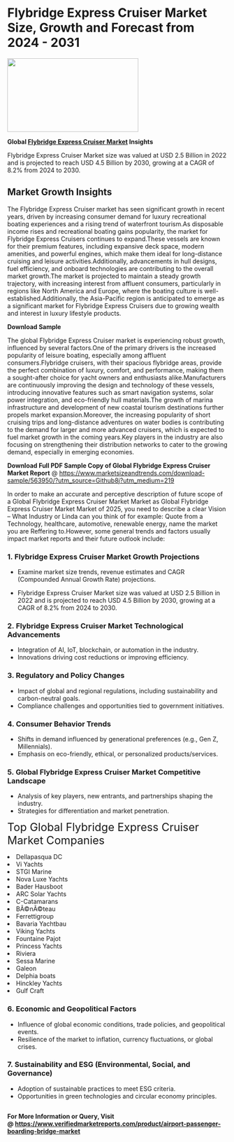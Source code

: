 <H1>Flybridge Express Cruiser Market Size, Growth and Forecast from 2024 - 2031</H1><img class="aligncenter size-medium wp-image-584254" src="https://thirdeyenews.in/wp-content/uploads/2024/09/Global-Market-Research-300x168.jpeg" alt="" width="300" height="168" /><p><strong>Global&nbsp;<a href="https://www.marketsizeandtrends.com/download-sample/563950/?utm_source=Github8j?utm_medium=219">Flybridge Express Cruiser Market</a> Insights</strong></p><p>Flybridge Express Cruiser Market size was valued at USD 2.5 Billion in 2022 and is projected to reach USD 4.5 Billion by 2030, growing at a CAGR of 8.2% from 2024 to 2030.</p><p><h2>Market Growth Insights</h2> <p>The Flybridge Express Cruiser market has seen significant growth in recent years, driven by increasing consumer demand for luxury recreational boating experiences and a rising trend of waterfront tourism.As disposable income rises and recreational boating gains popularity, the market for Flybridge Express Cruisers continues to expand.These vessels are known for their premium features, including expansive deck space, modern amenities, and powerful engines, which make them ideal for long-distance cruising and leisure activities.Additionally, advancements in hull designs, fuel efficiency, and onboard technologies are contributing to the overall market growth.The market is projected to maintain a steady growth trajectory, with increasing interest from affluent consumers, particularly in regions like North America and Europe, where the boating culture is well-established.Additionally, the Asia-Pacific region is anticipated to emerge as a significant market for Flybridge Express Cruisers due to growing wealth and interest in luxury lifestyle products.</p> <p><strong>Download Sample</strong></p> <p>The global Flybridge Express Cruiser market is experiencing robust growth, influenced by several factors.One of the primary drivers is the increased popularity of leisure boating, especially among affluent consumers.Flybridge cruisers, with their spacious flybridge areas, provide the perfect combination of luxury, comfort, and performance, making them a sought-after choice for yacht owners and enthusiasts alike.Manufacturers are continuously improving the design and technology of these vessels, introducing innovative features such as smart navigation systems, solar power integration, and eco-friendly hull materials.The growth of marina infrastructure and development of new coastal tourism destinations further propels market expansion.Moreover, the increasing popularity of short cruising trips and long-distance adventures on water bodies is contributing to the demand for larger and more advanced cruisers, which is expected to fuel market growth in the coming years.Key players in the industry are also focusing on strengthening their distribution networks to cater to the growing demand, especially in emerging economies.<p><span class=""><strong>Download Full PDF Sample Copy of Global Flybridge Express Cruiser Market Report</strong> @ <a href="https://www.marketsizeandtrends.com/download-sample/563950/?utm_source=Github8j?utm_medium=219" target="_blank">https://www.marketsizeandtrends.com/download-sample/563950/?utm_source=Github8j?utm_medium=219</a></span></p><p>In order to make an accurate and perceptive description of future scope of a Global&nbsp;Flybridge Express Cruiser Market Market as Global&nbsp;Flybridge Express Cruiser Market Market of 2025, you need to describe a clear Vision &ndash; What Industry or Linda can you think of for example: Quote from a Technology, healthcare, automotive, renewable energy, name the market you are Reffering to.However, some general trends and factors usually impact market reports and their future outlook include:</p><h3>1.&nbsp;<strong>Flybridge Express Cruiser Market Growth Projections</strong></h3><ul><li>Examine market size trends, revenue estimates and CAGR (Compounded Annual Growth Rate) projections.</li><li><p>Flybridge Express Cruiser Market size was valued at USD 2.5 Billion in 2022 and is projected to reach USD 4.5 Billion by 2030, growing at a CAGR of 8.2% from 2024 to 2030.</p></li></ul><h3>2.&nbsp;<strong>Flybridge Express Cruiser Market Technological Advancements</strong></h3><ul><li>Integration of AI, IoT, blockchain, or automation in the industry.</li><li>Innovations driving cost reductions or improving efficiency.</li></ul><h3>3.&nbsp;<strong>Regulatory and Policy Changes</strong></h3><ul><li>Impact of global and regional regulations, including sustainability and carbon-neutral goals.</li><li>Compliance challenges and opportunities tied to government initiatives.</li></ul><h3>4.&nbsp;<strong>Consumer Behavior Trends</strong></h3><ul><li>Shifts in demand influenced by generational preferences (e.g., Gen Z, Millennials).</li><li>Emphasis on eco-friendly, ethical, or personalized products/services.</li></ul><h3>5.&nbsp;<strong>Global Flybridge Express Cruiser Market Competitive Landscape</strong></h3><ul><li>Analysis of key players, new entrants, and partnerships shaping the industry.</li><li>Strategies for differentiation and market penetration.</li></ul><p data-pm-slice="1 1 []"><span style="color: inherit; font-family: inherit; font-size: 25px;">Top Global Flybridge Express Cruiser Market Companies</span></p><div class="" data-test-id=""><p><li>Dellapasqua DC</li><li> Vi Yachts</li><li> STGI Marine</li><li> Nova Luxe Yachts</li><li> Bader Hausboot</li><li> ARC Solar Yachts</li><li> C-Catamarans</li><li> BÃ©nÃ©teau</li><li> Ferrettigroup</li><li> Bavaria Yachtbau</li><li> Viking Yachts</li><li> Fountaine Pajot</li><li> Princess Yachts</li><li> Riviera</li><li> Sessa Marine</li><li> Galeon</li><li> Delphia boats</li><li> Hinckley Yachts</li><li> Gulf Craft</li></p></div><h3>6.&nbsp;<strong>Economic and Geopolitical Factors</strong></h3><ul><li>Influence of global economic conditions, trade policies, and geopolitical events.</li><li>Resilience of the market to inflation, currency fluctuations, or global crises.</li></ul><h3>7.&nbsp;<strong>Sustainability and ESG (Environmental, Social, and Governance)</strong></h3><ul><li>Adoption of sustainable practices to meet ESG criteria.</li><li>Opportunities in green technologies and circular economy principles.</li></ul><h2><strong style="font-size: 14px;">For More Information or Query, Visit @&nbsp;</strong><a style="background-color: #ffffff; font-size: 14px;" href="https://www.marketsizeandtrends.com/report/flybridge-express-cruiser-market/" target="_blank">https://www.verifiedmarketreports.com/product/airport-passenger-boarding-bridge-market</a></h2>